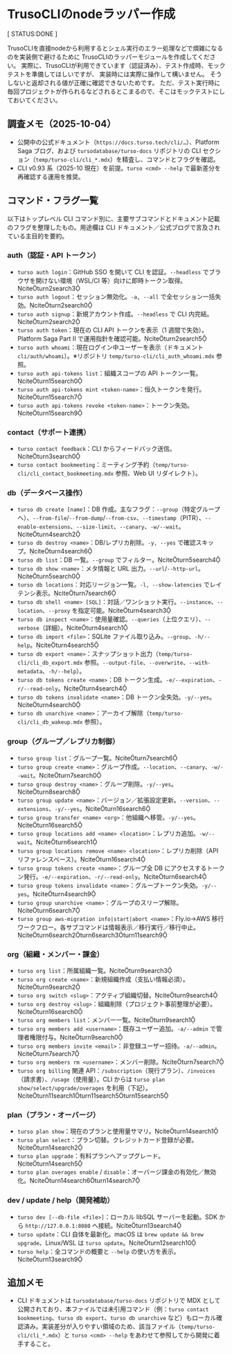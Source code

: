 # TrusoCLIのnodeラッパー作成

[ STATUS:DONE ]

TrusoCLIを直接nodeから利用するとシェル実行のエラー処理などで煩雑になるのを実装側で避けるために
TrusoCLIのラッパーモジュールを作成してください。
実際に、TrusoCLIが利用できています（認証済み）、テスト作成時、モックテストを準備してほしいですが、
実装時には実際に操作して構いません。
そうしないと返却される値が正確に確認できないためです。
ただ、テスト実行時に毎回プロジェクトが作られるなどされるとこまるので、そこはモックテストにしておいてください。

## 調査メモ（2025-10-04）

- 公開中の公式ドキュメント（`https://docs.turso.tech/cli/…`）、Platform Saga ブログ、および `tursodatabase/turso-docs` リポジトリの CLI セクション（`temp/turso-cli/cli_*.mdx`）を精査し、コマンドとフラグを確認。
- CLI v0.93 系（2025-10 現在）を前提。`turso <cmd> --help` で最新差分を再確認する運用を推奨。

## コマンド・フラグ一覧

以下はトップレベル CLI コマンド別に、主要サブコマンドとドキュメント記載のフラグを整理したもの。用途欄は CLI ドキュメント／公式ブログで言及されている主目的を要約。

### auth（認証・API トークン）

- `turso auth login`：GitHub SSO を開いて CLI を認証。`--headless` でブラウザを開けない環境（WSL/CI 等）向けに即時トークン取得。citeturn2search3
- `turso auth logout`：セッション無効化。`-a, --all` で全セッション一括失効。citeturn2search0
- `turso auth signup`：新規アカウント作成。`--headless` で CLI 内完結。citeturn2search2
- `turso auth token`：現在の CLI API トークンを表示（1 週間で失効）。Platform Saga Part II で運用指針を確認可能。citeturn2search5
- `turso auth whoami`：現在ログイン中ユーザーを表示（ドキュメント `cli/auth/whoami`）。※リポジトリ `temp/turso-cli/cli_auth_whoami.mdx` 参照。
- `turso auth api-tokens list`：組織スコープの API トークン一覧。citeturn15search0
- `turso auth api-tokens mint <token-name>`：恒久トークンを発行。citeturn15search7
- `turso auth api-tokens revoke <token-name>`：トークン失効。citeturn15search9

### contact（サポート連携）

- `turso contact feedback`：CLI からフィードバック送信。citeturn3search0
- `turso contact bookmeeting`：ミーティング予約（`temp/turso-cli/cli_contact_bookmeeting.mdx` 参照、Web UI リダイレクト）。

### db（データベース操作）

- `turso db create [name]`：DB 作成。主なフラグ：`--group`（特定グループへ）、`--from-file`/`--from-dump`/`--from-csv`、`--timestamp`（PITR）、`--enable-extensions`、`--size-limit`、`--canary`、`-w/--wait`。citeturn4search2
- `turso db destroy <name>`：DB/レプリカ削除。`-y, --yes` で確認スキップ。citeturn4search6
- `turso db list`：DB 一覧。`--group` でフィルター。citeturn5search4
- `turso db show <name>`：メタ情報と URL 出力。`--url`/`--http-url`。citeturn5search0
- `turso db locations`：対応リージョン一覧。`-l, --show-latencies` でレイテンシ表示。citeturn7search6
- `turso db shell <name> [SQL]`：対話／ワンショット実行。`--instance`、`--location`、`--proxy` を指定可能。citeturn4search3
- `turso db inspect <name>`：使用量確認。`--queries`（上位クエリ）、`--verbose`（詳細）。citeturn4search1
- `turso db import <file>`：SQLite ファイル取り込み。`--group`、`-h/--help`。citeturn4search5
- `turso db export <name>`：スナップショット出力（`temp/turso-cli/cli_db_export.mdx` 参照。`--output-file`、`--overwrite`、`--with-metadata`、`-h/--help`）。
- `turso db tokens create <name>`：DB トークン生成。`-e/--expiration`、`-r/--read-only`。citeturn4search4
- `turso db tokens invalidate <name>`：DB トークン全失効。`-y/--yes`。citeturn4search0
- `turso db unarchive <name>`：アーカイブ解除（`temp/turso-cli/cli_db_wakeup.mdx` 参照）。

### group（グループ／レプリカ制御）

- `turso group list`：グループ一覧。citeturn7search6
- `turso group create <name>`：グループ作成。`--location`、`--canary`、`-w/--wait`。citeturn7search0
- `turso group destroy <name>`：グループ削除。`-y/--yes`。citeturn8search8
- `turso group update <name>`：バージョン／拡張設定更新。`--version`、`--extensions`、`-y/--yes`。citeturn16search6
- `turso group transfer <name> <org>`：他組織へ移管。`-y/--yes`。citeturn16search5
- `turso group locations add <name> <location>`：レプリカ追加。`-w/--wait`。citeturn6search1
- `turso group locations remove <name> <location>`：レプリカ削除（API リファレンスベース）。citeturn16search4
- `turso group tokens create <name>`：グループ全 DB にアクセスするトークン発行。`-e/--expiration`、`-r/--read-only`。citeturn6search4
- `turso group tokens invalidate <name>`：グループトークン失効。`-y/--yes`。citeturn4search9
- `turso group unarchive <name>`：グループのスリープ解除。citeturn6search7
- `turso group aws-migration info|start|abort <name>`：Fly.io→AWS 移行ワークフロー。各サブコマンドは情報表示／移行実行／移行中止。citeturn6search2turn6search3turn11search9

### org（組織・メンバー・課金）

- `turso org list`：所属組織一覧。citeturn9search3
- `turso org create <name>`：新規組織作成（支払い情報必須）。citeturn9search2
- `turso org switch <slug>`：アクティブ組織切替。citeturn9search4
- `turso org destroy <slug>`：組織削除（プロジェクト事前整理が必要）。citeturn16search0
- `turso org members list`：メンバー一覧。citeturn9search1
- `turso org members add <username>`：既存ユーザー追加。`-a/--admin` で管理者権限付与。citeturn9search0
- `turso org members invite <email>`：非登録ユーザー招待。`-a/--admin`。citeturn7search7
- `turso org members rm <username>`：メンバー削除。citeturn7search7
- `turso org billing` 関連 API：`/subscription`（現行プラン）、`/invoices`（請求書）、`/usage`（使用量）。CLI からは `turso plan show/select/upgrade/overages` を利用（下記）。citeturn11search1turn11search5turn15search5

### plan（プラン・オーバージ）

- `turso plan show`：現在のプランと使用量サマリ。citeturn14search1
- `turso plan select`：プラン切替。クレジットカード登録が必要。citeturn14search2
- `turso plan upgrade`：有料プランへアップグレード。citeturn14search5
- `turso plan overages enable` / `disable`：オーバージ課金の有効化／無効化。citeturn14search6turn14search7

### dev / update / help（開発補助）

- `turso dev [--db-file <file>]`：ローカル libSQL サーバーを起動。SDK から `http://127.0.0.1:8080` へ接続。citeturn13search4
- `turso update`：CLI 自体を最新化。macOS は `brew update && brew upgrade`、Linux/WSL は `turso update`。citeturn12search10
- `turso help`：全コマンドの概要と `--help` の使い方を表示。citeturn13search9

## 追加メモ

- CLI ドキュメントは `tursodatabase/turso-docs` リポジトリで MDX として公開されており、本ファイルでは未引用コマンド（例：`turso contact bookmeeting`、`turso db export`、`turso db unarchive` など）もローカル確認済み。実装差分が入りやすい領域のため、該当ファイル（`temp/turso-cli/cli_*.mdx`）と `turso <cmd> --help` をあわせて参照してから開発に着手すること。
